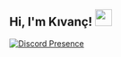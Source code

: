 <h2 align="left">Hi, I'm Kıvanç! <img src="https://raw.githubusercontent.com/MartinHeinz/MartinHeinz/master/wave.gif" width="30px"></h2>
 
[![Discord Presence](https://lanyard.cnrad.dev/api/386522291221168128)](https://discord.com/users/386522291221168128)
